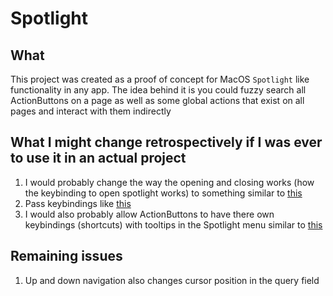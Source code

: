 # Spotlight

## What
This project was created as a proof of concept for MacOS `Spotlight` like
functionality in any app. The idea behind it is you could fuzzy search all
ActionButtons on a page as well as some global actions that exist on all pages
and interact with them indirectly

## What I might change retrospectively if I was ever to use it in an actual project

1. I would probably change the way the opening and closing works (how the
   keybinding to open spotlight works) to something similar to [this](https://www.npmjs.com/package/spotlight-react)
2. Pass keybindings like [this](https://craig.is/killing/mice)
3. I would also probably allow ActionButtons to have there own keybindings
   (shortcuts) with tooltips in the Spotlight menu similar to [this](https://github.com/saharmor/react-super-cmd)

## Remaining issues

1. Up and down navigation also changes cursor position in the query field
